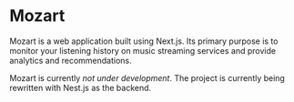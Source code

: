 # Mozart

Mozart is a web application built using Next.js. Its primary purpose is to monitor your listening history on music streaming services and provide analytics and recommendations.

Mozart is currently _not under development_. The project is currently being rewritten with Nest.js as the backend. 
